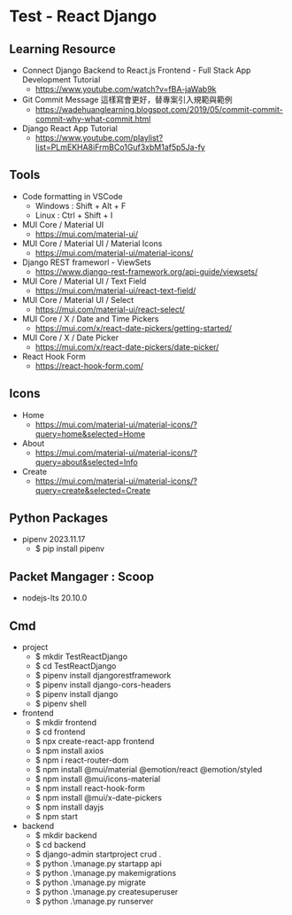 # Test - React Django

## Learning Resource
- Connect Django Backend to React.js Frontend - Full Stack App Development Tutorial
  - https://www.youtube.com/watch?v=fBA-jaWab9k
- Git Commit Message 這樣寫會更好，替專案引入規範與範例
  - https://wadehuanglearning.blogspot.com/2019/05/commit-commit-commit-why-what-commit.html
- Django React App Tutorial
  - https://www.youtube.com/playlist?list=PLmEKHA8iFrmBCo1Guf3xbM1af5p5Ja-fy

## Tools
- Code formatting in VSCode
  - Windows : Shift + Alt + F
  - Linux : Ctrl + Shift + I
- MUI Core / Material UI
  - https://mui.com/material-ui/
- MUI Core / Material UI / Material Icons
  - https://mui.com/material-ui/material-icons/
- Django REST frameworl - ViewSets
  - https://www.django-rest-framework.org/api-guide/viewsets/
- MUI Core / Material UI / Text Field
  - https://mui.com/material-ui/react-text-field/
- MUI Core / Material UI / Select
  - https://mui.com/material-ui/react-select/
- MUI Core / X / Date and Time Pickers
  - https://mui.com/x/react-date-pickers/getting-started/
- MUI Core / X / Date Picker
  - https://mui.com/x/react-date-pickers/date-picker/
- React Hook Form
  - https://react-hook-form.com/

## Icons
- Home
  - https://mui.com/material-ui/material-icons/?query=home&selected=Home
- About
  - https://mui.com/material-ui/material-icons/?query=about&selected=Info
- Create
  - https://mui.com/material-ui/material-icons/?query=create&selected=Create

## Python Packages
- pipenv 2023.11.17
  - $ pip install pipenv

## Packet Mangager : Scoop
- nodejs-lts 20.10.0

## Cmd
- project
  - $ mkdir TestReactDjango
  - $ cd TestReactDjango
  - $ pipenv install djangorestframework
  - $ pipenv install django-cors-headers
  - $ pipenv install django
  - $ pipenv shell
- frontend
  - $ mkdir frontend
  - $ cd frontend
  - $ npx create-react-app frontend
  - $ npm install axios
  - $ npm i react-router-dom
  - $ npm install @mui/material @emotion/react @emotion/styled
  - $ npm install @mui/icons-material
  - $ npm install react-hook-form
  - $ npm install @mui/x-date-pickers
  - $ npm install dayjs
  - $ npm start
- backend
  - $ mkdir backend
  - $ cd backend
  - $ django-admin startproject crud .
  - $ python .\manage.py startapp api
  - $ python .\manage.py makemigrations
  - $ python .\manage.py migrate
  - $ python .\manage.py createsuperuser
  - $ python .\manage.py runserver
